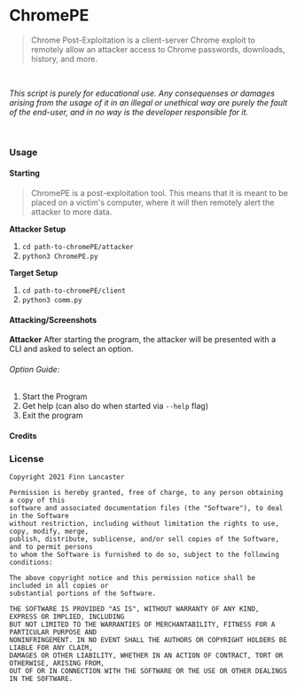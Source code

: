 # ChromePE
> Chrome Post-Exploitation is a client-server Chrome exploit to remotely allow an attacker access to Chrome passwords, downloads, history, and more.

<br />

_This script is purely for educational use. Any consequenses or damages arising from the usage of it in an illegal or unethical way are purely the fault of the end-user, and in no way is the developer responsible for it._

<br />

### Usage
#### Starting
> ChromePE is a post-exploitation tool. This means that it is meant to be placed on a victim's computer, where it will then remotely alert the attacker to more data.

**Attacker Setup**
1. ``cd path-to-chromePE/attacker``
2. ``python3 ChromePE.py``

**Target Setup**
1. ``cd path-to-chromePE/client``
2. ``python3 comm.py``

#### Attacking/Screenshots
**Attacker**
After starting the program, the attacker will be presented with a CLI and asked to select an option. 
###### Option Guide:
1. Start the Program
2. Get help (can also do when started via ``--help`` flag)
99. Exit the program

#### Credits

### License
```
Copyright 2021 Finn Lancaster

Permission is hereby granted, free of charge, to any person obtaining a copy of this
software and associated documentation files (the "Software"), to deal in the Software 
without restriction, including without limitation the rights to use, copy, modify, merge,
publish, distribute, sublicense, and/or sell copies of the Software, and to permit persons
to whom the Software is furnished to do so, subject to the following conditions:

The above copyright notice and this permission notice shall be included in all copies or
substantial portions of the Software.

THE SOFTWARE IS PROVIDED "AS IS", WITHOUT WARRANTY OF ANY KIND, EXPRESS OR IMPLIED, INCLUDING
BUT NOT LIMITED TO THE WARRANTIES OF MERCHANTABILITY, FITNESS FOR A PARTICULAR PURPOSE AND
NONINFRINGEMENT. IN NO EVENT SHALL THE AUTHORS OR COPYRIGHT HOLDERS BE LIABLE FOR ANY CLAIM,
DAMAGES OR OTHER LIABILITY, WHETHER IN AN ACTION OF CONTRACT, TORT OR OTHERWISE, ARISING FROM,
OUT OF OR IN CONNECTION WITH THE SOFTWARE OR THE USE OR OTHER DEALINGS IN THE SOFTWARE.
```
